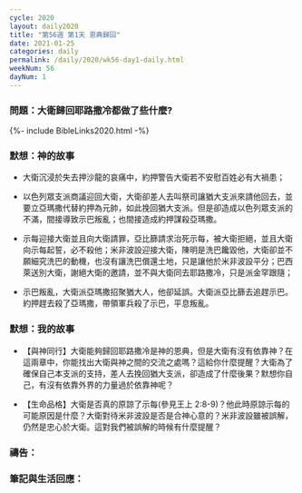```yaml
---
cycle: 2020
layout: daily2020
title: "第56週 第1天 恩典歸回"
date: 2021-01-25
categories: daily
permalink: /daily/2020/wk56-day1-daily.html
weekNum: 56
dayNum: 1
---
```


### 問題：大衛歸回耶路撒冷都做了些什麼?

{%- include BibleLinks2020.html -%}

### 默想：神的故事 
+ 大衛沉浸於失去押沙龍的哀痛中，約押警告大衛若不安慰百姓必有大禍患；  

+ 以色列眾支派商議迎回大衛，大衛卻差人去叫祭司讓猶大支派來請他回去，並要立亞瑪撒代替約押為元帥，如此挽回猶大支派。但是卻造成以色列眾支派的不滿，間接導致示巴叛亂；也間接造成約押謀殺亞瑪撒。  

+ 示每迎接大衛並且向大衛請罪，亞比篩請求治死示每，被大衛拒絕，並且大衛向示每起誓，必不殺他；米非波設迎接大衛，陳明是洗巴饞毀他，大衛卻並不願細究洗巴的動機，也沒有讓洗巴償還土地，只是讓他於米非波設平分；巴西萊送別大衛，謝絕大衛的邀請，並不與大衛同去耶路撒冷，只是派金罕跟隨；  

+ 示巴叛亂，大衛派亞瑪撒招聚猶大人，他卻延誤。大衛派亞比篩去追趕示巴。約押趕去殺了亞瑪撒，帶領軍兵殺了示巴，平息叛亂。  

### 默想：我的故事  
+ 【與神同行】大衛能夠歸回耶路撒冷是神的恩典，但是大衛有沒有依靠神？在這兩章中，你能找出大衛與神之間的交流之處嗎？這給你什麼提醒？大衛為了確保自己本支派的支持，差人去挽回猶大支派，卻造成了什麼後果？默想你自己，有沒有依靠外界的力量過於依靠神呢？  

+ 【生命品格】大衛是否真的原諒了示每(參見王上 2:8-9)？他此時原諒示每的可能原因是什麼？大衛對待米非波設是否是合神心意的？米非波設雖被誤解，仍然是忠心於大衛。這對我們被誤解的時候有什麼提醒？  


### 禱告：

### 筆記與生活回應：
